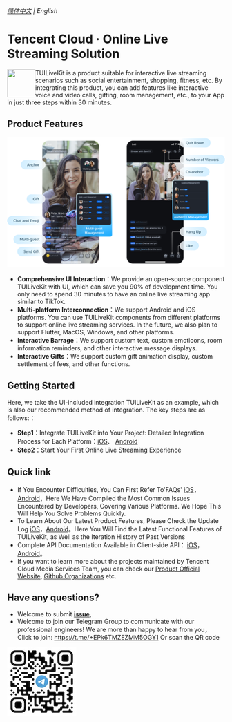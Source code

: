 _[简体中文](README-zh_CN.md) | English_

# Tencent Cloud · Online Live Streaming Solution


<img src="https://qcloudimg.tencent-cloud.cn/raw/ec034fc6e4cf42cae579d32f5ab434a1.png" align="left" width=65 height=65>TUILiveKit is a product suitable for interactive live streaming scenarios such as social entertainment, shopping, fitness, etc. By integrating this product, you can add features like interactive voice and video calls, gifting, room management, etc., to your App in just three steps within 30 minutes.

## Product Features

<p align="center">
  <img src="https://github.com/Tencent-RTC/TUILiveKit/blob/main/Preview/tuilivekit.png"/>
</p>

- **Comprehensive UI Interaction**：We provide an open-source component TUILiveKit with UI, which can save you 90% of development time. You only need to spend 30 minutes to have an online live streaming app similar to TikTok.
- **Multi-platform Interconnection**：We support Android and iOS platforms. You can use TUILiveKit components from different platforms to support online live streaming services. In the future, we also plan to support Flutter, MacOS, Windows, and other platforms.
- **Interactive Barrage**：We support custom text, custom emoticons, room information reminders, and other interactive message displays.
- **Interactive Gifts**：We support custom gift animation display, custom settlement of fees, and other functions.



## Getting Started

Here, we take the UI-included integration TUILiveKit as an example, which is also our recommended method of integration. The key steps are as follows:：

- **Step1**：Integrate TUILiveKit into Your Project: Detailed Integration Process for Each Platform：[iOS](https://www.tencentcloud.com/document/product/647/60036)、 [Android ](https://www.tencentcloud.com/document/product/647/60037)
- **Step2**：Start Your First Online Live Streaming Experience



## Quick link

- If You Encounter Difficulties, You Can First Refer To'FAQs' [iOS](https://www.tencentcloud.com/document/product/647/60048)，[Android](https://www.tencentcloud.com/document/product/647/60043)，Here We Have Compiled the Most Common Issues Encountered by Developers, Covering Various Platforms. We Hope This Will Help You Solve Problems Quickly.
- To Learn About Our Latest Product Features, Please Check the Update Log [iOS](https://www.tencentcloud.com/document/product/647/60047)，[Android](https://www.tencentcloud.com/document/product/647/60042)。Here You Will Find the Latest Functional Features of TUILiveKit, as Well as the Iteration History of Past Versions
- Complete API Documentation Available in Client-side API： [iOS](https://www.tencentcloud.com/document/product/647/60046)，[Android](https://www.tencentcloud.com/document/product/647/60041)。
- If you want to learn more about the projects maintained by Tencent Cloud  Media Services Team, you can check our [Product Official Website](https://trtc.io/), [Github Organizations](https://github.com/LiteAVSDK) etc.


## Have any questions?
- Welcome to submit [**issue**](https://github.com/tencentyun/TUILiveRoom/issues),  
- Welcome to join our Telegram Group to communicate with our professional engineers! We are more than happy to hear from you，Click to join: https://t.me/+EPk6TMZEZMM5OGY1
Or scan the QR code 
<img src="https://github.com/Tencent-RTC/TUILiveKit/blob/main/Preview/telegram-code.jpg"/>

